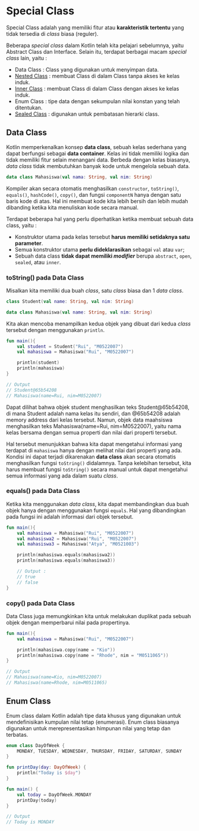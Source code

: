 # Special Class

Special Class adalah yang memiliki fitur atau **karakteristik tertentu** yang tidak tersedia di _class_ biasa (reguler). 

Beberapa _special class_ dalam Kotlin telah kita pelajari sebelumnya, yaitu Abstract Class dan Interface. Selain itu, terdapat berbagai macam _special class_ lain, yaitu :
- Data Class    : Class yang digunakan untuk menyimpan data.
- [Nested Class](https://kotlinlang.org/docs/nested-classes.html)   : membuat Class di dalam Class tanpa akses ke kelas induk.
- [Inner Class](https://kotlinlang.org/docs/nested-classes.html#inner-classes) : membuat Class di dalam Class dengan akses ke kelas induk.
- Enum Class : tipe data dengan sekumpulan nilai konstan yang telah ditentukan.
- [Sealed Class](https://kotlinlang.org/docs/sealed-classes.html) : digunakan untuk pembatasan hierarki class.

## Data Class

Kotlin memperkenalkan konsep **data class**, sebuah kelas sederhana yang dapat berfungsi sebagai **data container**. Kelas ini tidak memiliki logika dan tidak memiliki fitur selain menangani data. Berbeda dengan kelas biasanya, _data class_ tidak membutuhkan banyak kode untuk mengelola sebuah data.

```kotlin
data class Mahasiswa(val nama: String, val nim: String)
```

Kompiler akan secara otomatis menghasilkan `constructor`, `toString()`, `equals()`, `hashCode()`, `copy()`, dan fungsi `componentN` hanya dengan satu baris kode di atas. Hal ini membuat kode kita lebih bersih dan lebih mudah dibanding ketika kita menuliskan kode secara manual. 

Terdapat beberapa hal yang perlu diperhatikan ketika membuat sebuah data class, yaitu : 
- Konstruktor utama pada kelas tersebut **harus memiliki setidaknya satu parameter**.
- Semua konstruktor utama **perlu dideklarasikan** sebagai `val` atau `var`;
- Sebuah data class **tidak dapat memiliki _modifier_** berupa `abstract`, `open`, `sealed`, atau `inner`.

### **toString()** pada Data Class

Misalkan kita memiliki dua buah _class_, satu _class_ biasa dan 1 _data class_.

```kotlin
class Student(val name: String, val nim: String)

data class Mahasiswa(val name: String, val nim: String)
```

Kita akan mencoba menampilkan kedua objek yang dibuat dari kedua _class_ tersebut dengan menggunakan `println`.

```kotlin
fun main(){
    val student = Student("Rui", "M0522007")
    val mahasiswa = Mahasiswa("Rui", "M0522007")

    println(student)
    println(mahasiswa)
}

// Output
// Student@65b54208
// Mahasiswa(name=Rui, nim=M0522007)
```

Dapat dilihat bahwa objek student menghasilkan teks Student@65b54208, di mana Student adalah nama kelas itu sendiri, dan @65b54208 adalah memory address dari kelas tersebut. Namun, objek data maahsiswa menghasilkan teks Mahasiswa(name=Rui, nim=M0522007), yaitu nama kelas bersama dengan semua properti dan nilai dari properti tersebut. 

Hal tersebut menunjukkan bahwa kita dapat mengetahui informasi yang terdapat di `mahasiswa` hanya dengan melihat nilai dari properti yang ada. Kondisi ini dapat terjadi dikarenakan **data class** akan secara otomatis menghasilkan fungsi `toString()` didalamnya. Tanpa kelebihan tersebut, kita harus membuat fungsi `toString()` secara manual untuk dapat mengetahui semua informasi yang ada dalam suatu _class_. 

### **equals()** pada Data Class

Ketika kita menggunakan _data class_, kita dapat membandingkan dua buah objek hanya dengan menggunakan fungsi `equals`. Hal yang dibandingkan pada fungsi ini adalah informasi dari objek tersebut.

```kotlin
fun main(){
    val mahasiswa = Mahasiswa("Rui", "M0522007")
    val mahasiswa2 = Mahasiswa("Rui", "M0522007")
    val mahasiswa3 = Mahasiswa("Atya", "M0521003")

    println(mahasiswa.equals(mahasiswa2))
    println(mahasiswa.equals(mahasiswa3))

    // Output : 
    // true
    // false
}
```

### **copy()** pada Data Class

Data Class juga memungkinkan kita untuk melakukan duplikat pada sebuah objek dengan memperbarui nilai pada propertinya.

```kotlin
fun main(){
    val mahasiswa = Mahasiswa("Rui", "M0522007")

    println(mahasiswa.copy(name = "Kio"))
    println(mahasiswa.copy(name = "Rhode", nim = "M0511065"))
}

// Output
// Mahasiswa(name=Kio, nim=M0522007)
// Mahasiswa(name=Rhode, nim=M0511065)
```

## Enum Class

Enum class dalam Kotlin adalah tipe data khusus yang digunakan untuk mendefinisikan kumpulan nilai tetap (enumerasi). Enum class biasanya digunakan untuk merepresentasikan himpunan nilai yang tetap dan terbatas.

```kotlin
enum class DayOfWeek {
    MONDAY, TUESDAY, WEDNESDAY, THURSDAY, FRIDAY, SATURDAY, SUNDAY
}

fun printDay(day: DayOfWeek) {
    println("Today is $day")
}

fun main() {
    val today = DayOfWeek.MONDAY
    printDay(today) 
}

// Output
// Today is MONDAY
```

<br/>